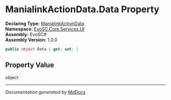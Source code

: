 ﻿<!--  
  <auto-generated>   
    The contents of this file were generated by a tool.  
    Changes to this file may be list if the file is regenerated  
  </auto-generated>   
-->

# ManialinkActionData.Data Property

**Declaring Type:** [ManialinkActionData](../index.md)  
**Namespace:** [EvoSC.Core.Services.UI](../../index.md)  
**Assembly:** EvoSC\#  
**Assembly Version:** 1.0.0

```csharp
public object Data { get; set; }
```

## Property Value

object

___

*Documentation generated by [MdDocs](https://github.com/ap0llo/mddocs)*
